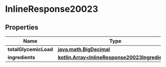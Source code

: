 
# InlineResponse20023

## Properties
Name | Type | Description | Notes
------------ | ------------- | ------------- | -------------
**totalGlycemicLoad** | [**java.math.BigDecimal**](java.math.BigDecimal.md) |  | 
**ingredients** | [**kotlin.Array&lt;InlineResponse20023Ingredients&gt;**](InlineResponse20023Ingredients.md) |  | 




